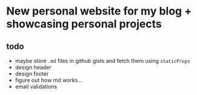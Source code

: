 # New personal website for my blog + showcasing personal projects

## todo
- maybe store `.md` files in github gists and fetch them using `staticProps`
- design header 
- design footer
- figure out how md works...
- email validations